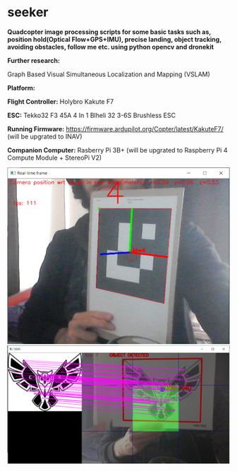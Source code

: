 # seeker
**Quadcopter image processing scripts for some basic tasks such as, position hold(Optical Flow+GPS+IMU), precise landing, object tracking, avoiding obstacles, follow me etc. using python opencv and dronekit** 

**Further research:**

Graph Based Visual Simultaneous Localization and Mapping (VSLAM) 


**Platform:**

**Flight Controller:** Holybro Kakute F7

**ESC:** Tekko32 F3 45A 4 In 1 Blheli 32 3-6S Brushless ESC 

**Running Firmware:** https://firmware.ardupilot.org/Copter/latest/KakuteF7/ (will be upgrated to INAV)

**Companion Computer:** Rasberry Pi 3B+ (will be upgrated to Raspberry Pi 4 Compute Module + StereoPi V2)

![ArucoMarkerDetection](https://github.com/solanoctua/seeker/blob/main/ArucoMarker_Detection_Result1.png?raw=true)
![SIFT Feature Detection](https://github.com/solanoctua/seeker/blob/main/SIFT_Result1.png?raw=true)






